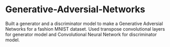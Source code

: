 # Generative-Adversial-Networks
Built a generator and a discriminator model to make a Generative Adversial Networks for a fashion MNIST dataset. Used transpose convolutional layers for generator model and Convolutional Neural Network for discriminator model.
